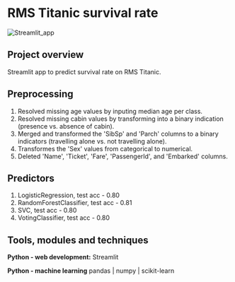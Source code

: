 # RMS Titanic survival rate

![Streamlit_app](https://user-images.githubusercontent.com/60387908/85390777-95e0d000-b549-11ea-9e7b-39d6c719ed19.png)

## Project overview
Streamlit app to predict survival rate on RMS Titanic.

## Preprocessing
1. Resolved missing age values by inputing median age per class.
2. Resolved missing cabin values by transforming into a binary indication (presence vs. absence of cabin).
3. Merged and transformed the 'SibSp' and 'Parch' columns to a binary indicators (travelling alone vs. not travelling alone).
4. Transformes the 'Sex' values from categorical to numerical.
5. Deleted 'Name', 'Ticket', 'Fare', 'PassengerId', and 'Embarked' columns.

## Predictors
1. LogisticRegression, test acc - 0.80
2. RandomForestClassifier, test acc - 0.81
3. SVC, test acc - 0.80
4. VotingClassifier, test acc - 0.80

## Tools, modules and techniques
**Python - web development:**
Streamlit

**Python - machine learning**
pandas | numpy | scikit-learn 